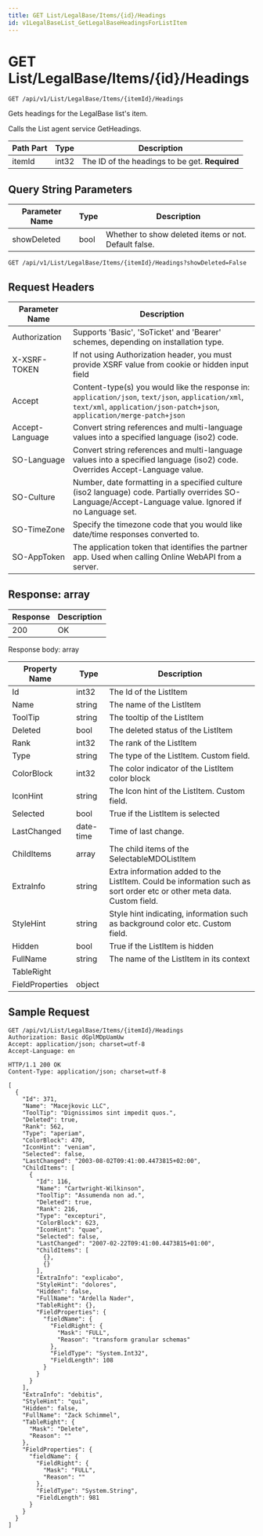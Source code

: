 ```yaml
---
title: GET List/LegalBase/Items/{id}/Headings
id: v1LegalBaseList_GetLegalBaseHeadingsForListItem
---
```


# GET List/LegalBase/Items/{id}/Headings

```http
GET /api/v1/List/LegalBase/Items/{itemId}/Headings
```

Gets headings for the LegalBase list's item.

Calls the List agent service GetHeadings.




| Path Part | Type | Description |
|-----------|------|-------------|
| itemId | int32 | The ID of the headings to be get. **Required** |


## Query String Parameters

| Parameter Name | Type |  Description |
|----------------|------|--------------|
| showDeleted | bool |  Whether to show deleted items or not. Default false. |

```http
GET /api/v1/List/LegalBase/Items/{itemId}/Headings?showDeleted=False
```


## Request Headers

| Parameter Name | Description |
|----------------|-------------|
| Authorization  | Supports 'Basic', 'SoTicket' and 'Bearer' schemes, depending on installation type. |
| X-XSRF-TOKEN   | If not using Authorization header, you must provide XSRF value from cookie or hidden input field |
| Accept         | Content-type(s) you would like the response in: `application/json`, `text/json`, `application/xml`, `text/xml`, `application/json-patch+json`, `application/merge-patch+json` |
| Accept-Language | Convert string references and multi-language values into a specified language (iso2) code. |
| SO-Language | Convert string references and multi-language values into a specified language (iso2) code. Overrides Accept-Language value. |
| SO-Culture | Number, date formatting in a specified culture (iso2 language) code. Partially overrides SO-Language/Accept-Language value. Ignored if no Language set. |
| SO-TimeZone | Specify the timezone code that you would like date/time responses converted to. |
| SO-AppToken | The application token that identifies the partner app. Used when calling Online WebAPI from a server. |


## Response: array



| Response | Description |
|----------------|-------------|
| 200 | OK |

Response body: array

| Property Name | Type |  Description |
|----------------|------|--------------|
| Id | int32 | The Id of the ListItem |
| Name | string | The name of the ListItem |
| ToolTip | string | The tooltip of the ListItem |
| Deleted | bool | The deleted status of the ListItem |
| Rank | int32 | The rank of the ListItem |
| Type | string | The type of the ListItem. Custom field. |
| ColorBlock | int32 | The color indicator of the ListItem color block |
| IconHint | string | The Icon hint of the ListItem. Custom field. |
| Selected | bool | True if the ListItem is selected |
| LastChanged | date-time | Time of last change. |
| ChildItems | array | The child items of the SelectableMDOListItem |
| ExtraInfo | string | Extra information added to the ListItem. Could be information such as sort order etc or other meta data. Custom field. |
| StyleHint | string | Style hint indicating, information such as background color etc. Custom field. |
| Hidden | bool | True if the ListItem is hidden |
| FullName | string | The name of the ListItem in its context |
| TableRight |  |  |
| FieldProperties | object |  |

## Sample Request

```http!
GET /api/v1/List/LegalBase/Items/{itemId}/Headings
Authorization: Basic dGplMDpUamUw
Accept: application/json; charset=utf-8
Accept-Language: en
```

```http_
HTTP/1.1 200 OK
Content-Type: application/json; charset=utf-8

[
  {
    "Id": 371,
    "Name": "Macejkovic LLC",
    "ToolTip": "Dignissimos sint impedit quos.",
    "Deleted": true,
    "Rank": 562,
    "Type": "aperiam",
    "ColorBlock": 470,
    "IconHint": "veniam",
    "Selected": false,
    "LastChanged": "2003-08-02T09:41:00.4473815+02:00",
    "ChildItems": [
      {
        "Id": 116,
        "Name": "Cartwright-Wilkinson",
        "ToolTip": "Assumenda non ad.",
        "Deleted": true,
        "Rank": 216,
        "Type": "excepturi",
        "ColorBlock": 623,
        "IconHint": "quae",
        "Selected": false,
        "LastChanged": "2007-02-22T09:41:00.4473815+01:00",
        "ChildItems": [
          {},
          {}
        ],
        "ExtraInfo": "explicabo",
        "StyleHint": "dolores",
        "Hidden": false,
        "FullName": "Ardella Nader",
        "TableRight": {},
        "FieldProperties": {
          "fieldName": {
            "FieldRight": {
              "Mask": "FULL",
              "Reason": "transform granular schemas"
            },
            "FieldType": "System.Int32",
            "FieldLength": 108
          }
        }
      }
    ],
    "ExtraInfo": "debitis",
    "StyleHint": "qui",
    "Hidden": false,
    "FullName": "Zack Schimmel",
    "TableRight": {
      "Mask": "Delete",
      "Reason": ""
    },
    "FieldProperties": {
      "fieldName": {
        "FieldRight": {
          "Mask": "FULL",
          "Reason": ""
        },
        "FieldType": "System.String",
        "FieldLength": 981
      }
    }
  }
]
```
